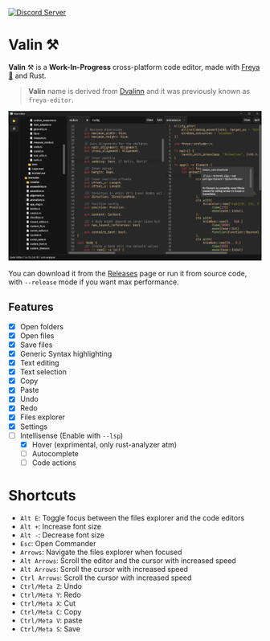 [![Discord Server](https://img.shields.io/discord/1015005816094478347.svg?logo=discord&style=flat-square)](https://discord.gg/SNcFbYmzbq)

# Valin ⚒️

**Valin** ⚒️ is a **Work-In-Progress** cross-platform code editor, made with [Freya 🦀](https://github.com/marc2332/freya) and Rust.

> **Valin** name is derived from [Dvalinn](https://en.wikipedia.org/wiki/Dvalinn) and it was previously known as `freya-editor`.

![Demo](./demo.png)

You can download it from the [Releases](https://github.com/marc2332/valin/releases) page or run it from source code, with `--release` mode if you want max performance.

## Features

- [x] Open folders
- [x] Open files
- [x] Save files
- [x] Generic Syntax highlighting
- [x] Text editing
- [x] Text selection
- [x] Copy
- [x] Paste
- [x] Undo
- [x] Redo
- [x] Files explorer
- [x] Settings
- [ ] Intellisense (Enable with `--lsp`)
  - [x] Hover (exprimental, only rust-analyzer atm)
  - [ ] Autocomplete
  - [ ] Code actions

# Shortcuts
- `Alt E`: Toggle focus between the files explorer and the code editors
- `Alt +`: Increase font size
- `Alt -`: Decrease font size
- `Esc`: Open Commander
- `Arrows`: Navigate the files explorer when focused
- `Alt Arrows`: Scroll the editor and the cursor with increased speed
- `Alt Arrows`: Scroll the cursor with increased speed  
- `Ctrl Arrows`: Scroll the cursor with increased speed  
- `Ctrl/Meta Z`: Undo
- `Ctrl/Meta Y`: Redo
- `Ctrl/Meta X`: Cut
- `Ctrl/Meta C`: Copy
- `Ctrl/Meta V`: paste
- `Ctrl/Meta S`: Save
